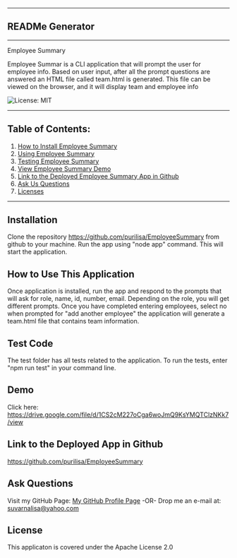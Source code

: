 
  ***
  ## READMe Generator
  ***

  Employee Summary

  Employee Summar is a CLI application that will prompt the user for employee info. Based on user input, after all the prompt questions are answered an HTML file called team.html is generated. This file can be viewed on the browser, and it will display team and employee info

  ![License: MIT](https://img.shields.io/badge/License-Apache%202.0-blue.svg)

  ***
  ## Table of Contents:
  1. [How to Install Employee Summary](#Installation)
  2. [Using Employee Summary](#How%20To%20Use%20This%20Application)
  3. [Testing Employee Summary](#Test%20Code)
  4. [View Employee Summary Demo ](#Demo)
  5. [Link to the Deployed Employee Summary App in Github ](#Link%20to%20the%20Deployed%20App%20in%20Github)
  6. [Ask Us Questions](#Ask%20Questions)
  7. [Licenses](#License)
  ***

  ## Installation
  Clone the repository https://github.com/purilisa/EmployeeSummary from github to your machine. Run the app using "node app" command. This will start the application.


  ## How to Use This Application
  Once application is installed, run the app and respond to the prompts that will ask for role, name, id, number, email. Depending on the role, you will get different prompts. Once you have completed entering employees, select no when prompted for "add another employee" the application will generate a team.html file that contains team information.


  ## Test Code
  The test folder has all tests related to the application. To run the tests, enter "npm run test" in your command line.


  ## Demo
  Click here: https://drive.google.com/file/d/1CS2cM227oCga6woJmQ9KsYMQTClzNKk7/view

  ## Link to the Deployed App in Github
  https://github.com/purilisa/EmployeeSummary 

  ## Ask Questions
  Visit my GitHub Page: [My GitHub Profile Page](https://github.com/purilisa)
 -OR-
 Drop me an e-mail at: suvarnalisa@yahoo.com


  ## License
  This applicaton is covered under the Apache License 2.0

